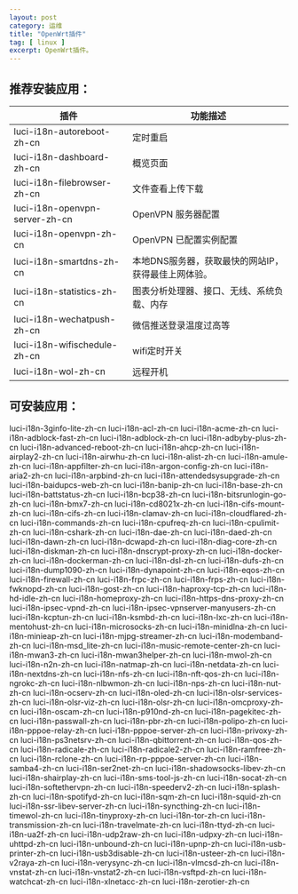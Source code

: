 ```yaml
---
layout: post
category: 运维
title: "OpenWrt插件"
tag: [ linux ]
excerpt: OpenWrt插件。
---
```


## 推荐安装应用：

| 插件 | 功能描述 |
|--- |--- |
| luci-i18n-autoreboot-zh-cn | 定时重启 |
| luci-i18n-dashboard-zh-cn | 概览页面 |
| luci-i18n-filebrowser-zh-cn | 文件查看上传下载 |
| luci-i18n-openvpn-server-zh-cn | OpenVPN 服务器配置 |
| luci-i18n-openvpn-zh-cn | OpenVPN 已配置实例配置 |
| luci-i18n-smartdns-zh-cn | 本地DNS服务器，获取最快的网站IP，获得最佳上网体验。 |
| luci-i18n-statistics-zh-cn | 图表分析处理器、接口、无线、系统负载、内存 |
| luci-i18n-wechatpush-zh-cn | 微信推送登录温度过高等 |
| luci-i18n-wifischedule-zh-cn | wifi定时开关 |
| luci-i18n-wol-zh-cn | 远程开机 |

## 可安装应用：

luci-i18n-3ginfo-lite-zh-cn
luci-i18n-acl-zh-cn
luci-i18n-acme-zh-cn
luci-i18n-adblock-fast-zh-cn
luci-i18n-adblock-zh-cn
luci-i18n-adbyby-plus-zh-cn
luci-i18n-advanced-reboot-zh-cn
luci-i18n-ahcp-zh-cn
luci-i18n-airplay2-zh-cn
luci-i18n-airwhu-zh-cn
luci-i18n-alist-zh-cn
luci-i18n-amule-zh-cn
luci-i18n-appfilter-zh-cn
luci-i18n-argon-config-zh-cn
luci-i18n-aria2-zh-cn
luci-i18n-arpbind-zh-cn
luci-i18n-attendedsysupgrade-zh-cn
luci-i18n-baidupcs-web-zh-cn
luci-i18n-banip-zh-cn
luci-i18n-base-zh-cn
luci-i18n-battstatus-zh-cn
luci-i18n-bcp38-zh-cn
luci-i18n-bitsrunlogin-go-zh-cn
luci-i18n-bmx7-zh-cn
luci-i18n-cd8021x-zh-cn
luci-i18n-cifs-mount-zh-cn
luci-i18n-cifs-zh-cn
luci-i18n-clamav-zh-cn
luci-i18n-cloudflared-zh-cn
luci-i18n-commands-zh-cn
luci-i18n-cpufreq-zh-cn
luci-i18n-cpulimit-zh-cn
luci-i18n-cshark-zh-cn
luci-i18n-dae-zh-cn
luci-i18n-daed-zh-cn
luci-i18n-dawn-zh-cn
luci-i18n-dcwapd-zh-cn
luci-i18n-diag-core-zh-cn
luci-i18n-diskman-zh-cn
luci-i18n-dnscrypt-proxy-zh-cn
luci-i18n-docker-zh-cn
luci-i18n-dockerman-zh-cn
luci-i18n-dsl-zh-cn
luci-i18n-dufs-zh-cn
luci-i18n-dump1090-zh-cn
luci-i18n-dynapoint-zh-cn
luci-i18n-eqos-zh-cn
luci-i18n-firewall-zh-cn
luci-i18n-frpc-zh-cn
luci-i18n-frps-zh-cn
luci-i18n-fwknopd-zh-cn
luci-i18n-gost-zh-cn
luci-i18n-haproxy-tcp-zh-cn
luci-i18n-hd-idle-zh-cn
luci-i18n-homeproxy-zh-cn
luci-i18n-https-dns-proxy-zh-cn
luci-i18n-ipsec-vpnd-zh-cn
luci-i18n-ipsec-vpnserver-manyusers-zh-cn
luci-i18n-kcptun-zh-cn
luci-i18n-ksmbd-zh-cn
luci-i18n-lxc-zh-cn
luci-i18n-mentohust-zh-cn
luci-i18n-microsocks-zh-cn
luci-i18n-minidlna-zh-cn
luci-i18n-minieap-zh-cn
luci-i18n-mjpg-streamer-zh-cn
luci-i18n-modemband-zh-cn
luci-i18n-msd_lite-zh-cn
luci-i18n-music-remote-center-zh-cn
luci-i18n-mwan3-zh-cn
luci-i18n-mwan3helper-zh-cn
luci-i18n-mwol-zh-cn
luci-i18n-n2n-zh-cn
luci-i18n-natmap-zh-cn
luci-i18n-netdata-zh-cn
luci-i18n-nextdns-zh-cn
luci-i18n-nfs-zh-cn
luci-i18n-nft-qos-zh-cn
luci-i18n-ngrokc-zh-cn
luci-i18n-nlbwmon-zh-cn
luci-i18n-nps-zh-cn
luci-i18n-nut-zh-cn
luci-i18n-ocserv-zh-cn
luci-i18n-oled-zh-cn
luci-i18n-olsr-services-zh-cn
luci-i18n-olsr-viz-zh-cn
luci-i18n-olsr-zh-cn
luci-i18n-omcproxy-zh-cn
luci-i18n-oscam-zh-cn
luci-i18n-p910nd-zh-cn
luci-i18n-pagekitec-zh-cn
luci-i18n-passwall-zh-cn
luci-i18n-pbr-zh-cn
luci-i18n-polipo-zh-cn
luci-i18n-pppoe-relay-zh-cn
luci-i18n-pppoe-server-zh-cn
luci-i18n-privoxy-zh-cn
luci-i18n-ps3netsrv-zh-cn
luci-i18n-qbittorrent-zh-cn
luci-i18n-qos-zh-cn
luci-i18n-radicale-zh-cn
luci-i18n-radicale2-zh-cn
luci-i18n-ramfree-zh-cn
luci-i18n-rclone-zh-cn
luci-i18n-rp-pppoe-server-zh-cn
luci-i18n-samba4-zh-cn
luci-i18n-ser2net-zh-cn
luci-i18n-shadowsocks-libev-zh-cn
luci-i18n-shairplay-zh-cn
luci-i18n-sms-tool-js-zh-cn
luci-i18n-socat-zh-cn
luci-i18n-softethervpn-zh-cn
luci-i18n-speederv2-zh-cn
luci-i18n-splash-zh-cn
luci-i18n-spotifyd-zh-cn
luci-i18n-sqm-zh-cn
luci-i18n-squid-zh-cn
luci-i18n-ssr-libev-server-zh-cn
luci-i18n-syncthing-zh-cn
luci-i18n-timewol-zh-cn
luci-i18n-tinyproxy-zh-cn
luci-i18n-tor-zh-cn
luci-i18n-transmission-zh-cn
luci-i18n-travelmate-zh-cn
luci-i18n-ttyd-zh-cn
luci-i18n-ua2f-zh-cn
luci-i18n-udp2raw-zh-cn
luci-i18n-udpxy-zh-cn
luci-i18n-uhttpd-zh-cn
luci-i18n-unbound-zh-cn
luci-i18n-upnp-zh-cn
luci-i18n-usb-printer-zh-cn
luci-i18n-usb3disable-zh-cn
luci-i18n-usteer-zh-cn
luci-i18n-v2raya-zh-cn
luci-i18n-verysync-zh-cn
luci-i18n-vlmcsd-zh-cn
luci-i18n-vnstat-zh-cn
luci-i18n-vnstat2-zh-cn
luci-i18n-vsftpd-zh-cn
luci-i18n-watchcat-zh-cn
luci-i18n-xlnetacc-zh-cn
luci-i18n-zerotier-zh-cn
